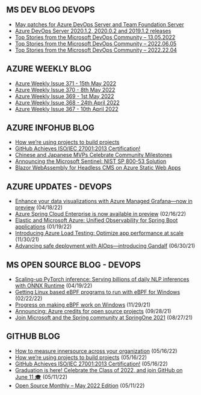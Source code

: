 ## MS DEV BLOG DEVOPS 

<!-- DEVBLOGDEVOPS:START -->
- [May patches for Azure DevOps Server and Team Foundation Server](https://devblogs.microsoft.com/devops/may-patches-for-azure-devops-server-and-team-foundation-server/)
- [Azure DevOps Server 2020.1.2, 2020.0.2 and 2019.1.2 releases](https://devblogs.microsoft.com/devops/azure-devops-server-2020-1-2-2020-0-2-and-2019-1-2-releases/)
- [Top Stories from the Microsoft DevOps Community – 13.05.2022](https://devblogs.microsoft.com/devops/top-stories-from-the-microsoft-devops-community-06-13-2022/)
- [Top Stories from the Microsoft DevOps Community – 2022.06.05](https://devblogs.microsoft.com/devops/top-stories-from-the-microsoft-devops-community-2022-06-05/)
- [Top Stories from the Microsoft DevOps Community – 2022.22.04](https://devblogs.microsoft.com/devops/top-stories-from-the-microsoft-devops-community-2022-22-04/)
<!-- DEVBLOGDEVOPS:END -->


## AZURE WEEKLY BLOG

<!-- AZUREWEEKLY:START -->
- [Azure Weekly Issue 371 - 15th May 2022](https://azureweekly.info/issue-371.html)
- [Azure Weekly Issue 370 - 8th May 2022](https://azureweekly.info/issue-370.html)
- [Azure Weekly Issue 369 - 1st May 2022](https://azureweekly.info/issue-369.html)
- [Azure Weekly Issue 368 - 24th April 2022](https://azureweekly.info/issue-368.html)
- [Azure Weekly Issue 367 - 10th April 2022](https://azureweekly.info/issue-367.html)
<!-- AZUREWEEKLY:END -->

## AZURE INFOHUB BLOG 

<!-- AZUREINFOHUB:START -->
- [How we’re using projects to build projects](https://github.blog/2022-05-16-how-were-using-projects-to-build-projects/)
- [GitHub Achieves ISO/IEC 27001:2013 Certification!](https://github.blog/2022-05-16-github-achieves-iso-iec-270012013-certification/)
- [Chinese and Japanese MVPs Celebrate Community Milestones](https://techcommunity.microsoft.com/t5/microsoft-mvp-award-program-blog/chinese-and-japanese-mvps-celebrate-community-milestones/ba-p/3383692)
- [Announcing the Microsoft Sentinel: NIST SP 800-53 Solution](https://techcommunity.microsoft.com/t5/microsoft-sentinel-blog/announcing-the-microsoft-sentinel-nist-sp-800-53-solution/ba-p/3381485)
- [Blazor WebAssembly for Headless CMS on Azure Static Web Apps](https://techcommunity.microsoft.com/t5/apps-on-azure-blog/blazor-webassembly-for-headless-cms-on-azure-static-web-apps/ba-p/3348808)
<!-- AZUREINFOHUB:END -->


## AZURE UPDATES - DEVOPS 

<!-- AZUREUPDATES:START -->

 - [Enhance your data visualizations with Azure Managed Grafana—now in preview](https://azure.microsoft.com/blog/enhance-your-data-visualizations-with-azure-managed-grafana-now-in-preview/) (04/18/22)
 - [Azure Spring Cloud Enterprise is now available in preview](https://azure.microsoft.com/blog/azure-spring-cloud-enterprise-is-now-available-in-preview/) (02/16/22)
 - [Elastic and Microsoft Azure: Unified Observability for Spring Boot applications](https://azure.microsoft.com/blog/elastic-and-microsoft-azure-unified-observability-for-spring-boot-applications/) (01/19/22)
 - [Introducing Azure Load Testing: Optimize app performance at scale](https://azure.microsoft.com/blog/introducing-azure-load-testing-optimize-app-performance-at-scale/) (11/30/21)
 - [Advancing safe deployment with AIOps—introducing Gandalf](https://azure.microsoft.com/blog/advancing-safe-deployment-with-aiops-introducing-gandalf/) (06/30/21)
<!-- AZUREUPDATES:END -->


## MS OPEN SOURCE BLOG - DEVOPS 

<!-- MSOPENSOURCEBLOG:START -->

 - [Scaling-up PyTorch inference: Serving billions of daily NLP inferences with ONNX Runtime](https://cloudblogs.microsoft.com/opensource/2022/04/19/scaling-up-pytorch-inference-serving-billions-of-daily-nlp-inferences-with-onnx-runtime/) (04/19/22)
 - [Getting Linux based eBPF programs to run with eBPF for Windows](https://cloudblogs.microsoft.com/opensource/2022/02/22/getting-linux-based-ebpf-programs-to-run-with-ebpf-for-windows/) (02/22/22)
 - [Progress on making eBPF work on Windows](https://cloudblogs.microsoft.com/opensource/2021/11/29/progress-on-making-ebpf-work-on-windows/) (11/29/21)
 - [Announcing: Azure credits for open source projects](https://cloudblogs.microsoft.com/opensource/2021/09/28/announcing-azure-credits-for-open-source-projects/) (09/28/21)
 - [Join Microsoft and the Spring community at SpringOne 2021](https://cloudblogs.microsoft.com/opensource/2021/08/27/join-microsoft-and-the-spring-community-at-springone-2021/) (08/27/21)
<!-- MSOPENSOURCEBLOG:END -->


## GITHUB BLOG


<!-- GITHUB:START -->

 - [How to measure innersource across your organization](https://github.blog/2022-05-16-how-to-measure-innersource-across-your-organization/) (05/16/22)
 - [How we’re using projects to build projects](https://github.blog/2022-05-16-how-were-using-projects-to-build-projects/) (05/16/22)
 - [GitHub Achieves ISO/IEC 27001:2013 Certification!](https://github.blog/2022-05-16-github-achieves-iso-iec-270012013-certification/) (05/16/22)
 - [Graduation is here! Celebrate the Class of 2022, and join GitHub on June 11 🎓](https://github.blog/2022-05-11-graduation-is-here-celebrate-the-class-of-2022-and-join-github-on-june-11/) (05/11/22)
 - [Open Source Monthly – May 2022 Edition](https://github.blog/2022-05-11-open-source-monthly-may-2022-edition/) (05/11/22)
<!-- GITHUB:END -->
